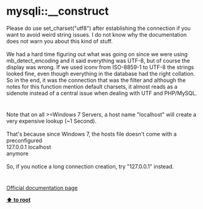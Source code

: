 # mysqli::__construct




<div class="phpcode"><span class="html">
Please do use set_charset(&quot;utf8&quot;) after establishing the connection if you want to avoid weird string issues. I do not know why the documentation does not warn you about this kind of stuff.<br><br>We had a hard time figuring out what was going on since we were using mb_detect_encoding and it said everything was UTF-8, but of course the display was wrong. If we used iconv from ISO-8859-1 to UTF-8 the strings looked fine, even though everything in the database had the right collation. So in the end, it was the connection that was the filter and although the notes for this function mention default charsets, it almost reads as a sidenote instead of a central issue when dealing with UTF and PHP/MySQL.</span>
</div>
  

#


<div class="phpcode"><span class="html">
Note that on all &gt;=Windows 7 Servers, a host name &quot;localhost&quot; will create a very expensive lookup (~1 Second). <br><br>That&apos;s because since Windows 7, the hosts file doesn&apos;t come with a preconfigured<br>127.0.0.1 localhost<br>anymore<br><br>So, if you notice a long connection creation, try &quot;127.0.0.1&quot; instead.</span>
</div>
  

#

[Official documentation page](https://www.php.net/manual/en/mysqli.construct.php)

**[⬆ to root](/)**